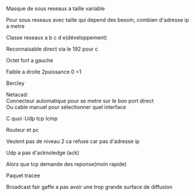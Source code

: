 Masque de sous reseaux a taille variable  
  
Pour sous reseaux avec taille qui depend des besoin, combien d'adresse ip a metre  
  
  
  
  
  
  
Classe reseaux a b c d e(développement)  
  
Reconnaisable direct via le 192 pour c  
  
  
  
  
Octet fort a gauche  
  
  
Faible a droite 2puissance 0 =1  
  
  
  
Bercley  
  
  
Netacad:  
Connecteur automatique pour se metre sur le bon port direct  
Ou cable manuel pour sélectionner quel interface  
  
  
  
  
C quoi :Udp tcp Icmp  
  
  
  
  
Routeur et pc  
  
Veulent pas de niveau 2 ca refuse car pas d'adresse ip  
  
  
Udp a pas d'acknoledge (ack)  
  
Alors que tcp demande des reponse(moin rapide)  
  
  
Paquet tracee  
  
  
Broadcast fair gaffe a pas avoir une trop grande surface de diffusion